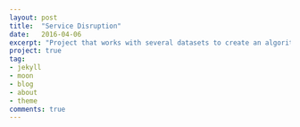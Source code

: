 ```yaml
---
layout: post
title:  "Service Disruption"
date:   2016-04-06
excerpt: "Project that works with several datasets to create an algorithm to predict the probability and severity of cell tower outages"
project: true
tag:
- jekyll
- moon
- blog
- about
- theme
comments: true
---
```

